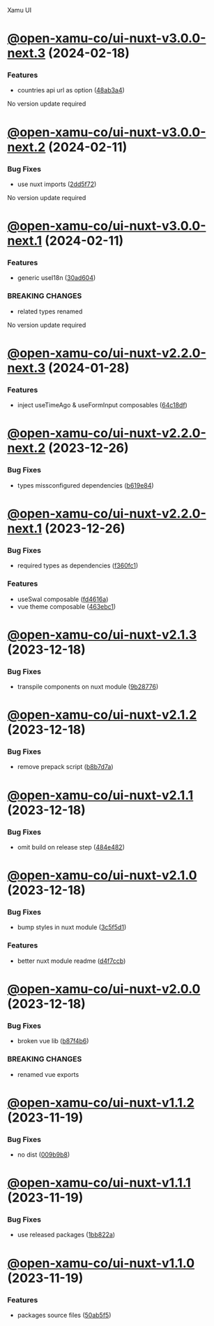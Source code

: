 Xamu UI

# [@open-xamu-co/ui-nuxt-v3.0.0-next.3](https://github.com/xamu-co/ui/compare/@open-xamu-co/ui-nuxt-v3.0.0-next.2...@open-xamu-co/ui-nuxt-v3.0.0-next.3) (2024-02-18)


### Features

* countries api url as option ([48ab3a4](https://github.com/xamu-co/ui/commit/48ab3a4fab08117944aeac0475ab31a6f98712c7))





No version update required

# [@open-xamu-co/ui-nuxt-v3.0.0-next.2](https://github.com/xamu-co/ui/compare/@open-xamu-co/ui-nuxt-v3.0.0-next.1...@open-xamu-co/ui-nuxt-v3.0.0-next.2) (2024-02-11)


### Bug Fixes

* use nuxt imports ([2dd5f72](https://github.com/xamu-co/ui/commit/2dd5f72a5ee7a623ea0ed605f51c2e7ef1a76ee5))





No version update required

# [@open-xamu-co/ui-nuxt-v3.0.0-next.1](https://github.com/xamu-co/ui/compare/@open-xamu-co/ui-nuxt-v2.2.0-next.3...@open-xamu-co/ui-nuxt-v3.0.0-next.1) (2024-02-11)


### Features

* generic useI18n ([30ad604](https://github.com/xamu-co/ui/commit/30ad6044fd2523264a76b1607019daca29120d55))


### BREAKING CHANGES

* related types renamed





No version update required

# [@open-xamu-co/ui-nuxt-v2.2.0-next.3](https://github.com/xamu-co/ui/compare/@open-xamu-co/ui-nuxt-v2.2.0-next.2...@open-xamu-co/ui-nuxt-v2.2.0-next.3) (2024-01-28)


### Features

* inject useTimeAgo & useFormInput composables ([64c18df](https://github.com/xamu-co/ui/commit/64c18df9a26cbff6d2e32cd53f4c45695a091713))

# [@open-xamu-co/ui-nuxt-v2.2.0-next.2](https://github.com/xamu-co/ui/compare/@open-xamu-co/ui-nuxt-v2.2.0-next.1...@open-xamu-co/ui-nuxt-v2.2.0-next.2) (2023-12-26)


### Bug Fixes

* types missconfigured dependencies ([b619e84](https://github.com/xamu-co/ui/commit/b619e8455818750b7a0d8ebfe50f7289728b9319))

# [@open-xamu-co/ui-nuxt-v2.2.0-next.1](https://github.com/xamu-co/ui/compare/@open-xamu-co/ui-nuxt-v2.1.3...@open-xamu-co/ui-nuxt-v2.2.0-next.1) (2023-12-26)


### Bug Fixes

* required types as dependencies ([f360fc1](https://github.com/xamu-co/ui/commit/f360fc17446208a9a5e045dc56ff43bc207d5580))


### Features

* useSwal composable ([fd4616a](https://github.com/xamu-co/ui/commit/fd4616a62e61b1bf23d1f566b2269331d8bfac68))
* vue theme composable ([463ebc1](https://github.com/xamu-co/ui/commit/463ebc19da06dfff9060421b228bcb1aca584afc))

# [@open-xamu-co/ui-nuxt-v2.1.3](https://github.com/xamu-co/ui/compare/@open-xamu-co/ui-nuxt-v2.1.2...@open-xamu-co/ui-nuxt-v2.1.3) (2023-12-18)


### Bug Fixes

* transpile components on nuxt module ([9b28776](https://github.com/xamu-co/ui/commit/9b2877681d17cbe7f9fe6cbd16d85a883ea0c957))

# [@open-xamu-co/ui-nuxt-v2.1.2](https://github.com/xamu-co/ui/compare/@open-xamu-co/ui-nuxt-v2.1.1...@open-xamu-co/ui-nuxt-v2.1.2) (2023-12-18)


### Bug Fixes

* remove prepack script ([b8b7d7a](https://github.com/xamu-co/ui/commit/b8b7d7a7ce4c8bb74074e73063ed48153175b7da))

# [@open-xamu-co/ui-nuxt-v2.1.1](https://github.com/xamu-co/ui/compare/@open-xamu-co/ui-nuxt-v2.1.0...@open-xamu-co/ui-nuxt-v2.1.1) (2023-12-18)


### Bug Fixes

* omit build on release step ([484e482](https://github.com/xamu-co/ui/commit/484e482ee56f7924eb39a7810059e991f717fb7d))

# [@open-xamu-co/ui-nuxt-v2.1.0](https://github.com/xamu-co/ui/compare/@open-xamu-co/ui-nuxt-v2.0.0...@open-xamu-co/ui-nuxt-v2.1.0) (2023-12-18)


### Bug Fixes

* bump styles in nuxt module ([3c5f5d1](https://github.com/xamu-co/ui/commit/3c5f5d10211a176ca641924c7d78d5dc200d7971))


### Features

* better nuxt module readme ([d4f7ccb](https://github.com/xamu-co/ui/commit/d4f7ccbac943f14ddb2148804902eda58380d68c))

# [@open-xamu-co/ui-nuxt-v2.0.0](https://github.com/xamu-co/ui/compare/@open-xamu-co/ui-nuxt-v1.1.2...@open-xamu-co/ui-nuxt-v2.0.0) (2023-12-18)


### Bug Fixes

* broken vue lib ([b87f4b6](https://github.com/xamu-co/ui/commit/b87f4b658a627e22f504e069804ff89b0cbdb573))


### BREAKING CHANGES

* renamed vue exports

# [@open-xamu-co/ui-nuxt-v1.1.2](https://github.com/xamu-co/ui/compare/@open-xamu-co/ui-nuxt-v1.1.1...@open-xamu-co/ui-nuxt-v1.1.2) (2023-11-19)


### Bug Fixes

* no dist ([009b9b8](https://github.com/xamu-co/ui/commit/009b9b84dc4d29dc4ba558d6fc7bcad84acbf663))

# [@open-xamu-co/ui-nuxt-v1.1.1](https://github.com/xamu-co/ui/compare/@open-xamu-co/ui-nuxt-v1.1.0...@open-xamu-co/ui-nuxt-v1.1.1) (2023-11-19)


### Bug Fixes

* use released packages ([1bb822a](https://github.com/xamu-co/ui/commit/1bb822a3e10220a5c56d8d6e2e9882a998435ece))

# [@open-xamu-co/ui-nuxt-v1.1.0](https://github.com/xamu-co/ui/compare/@open-xamu-co/ui-nuxt-v1.0.0...@open-xamu-co/ui-nuxt-v1.1.0) (2023-11-19)


### Features

* packages source files ([50ab5f5](https://github.com/xamu-co/ui/commit/50ab5f594d8a1c0faeb4fcb95704986eeab19680))
